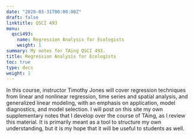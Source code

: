 ```yaml
---
date: "2020-03-31T00:00:00Z"
draft: false
linktitle: QSCI 493
menu:
  qsci493:
    name: Regression Analysis for Ecologists
    weight: 1
summary: My notes for TAing QSCI 493.
title: Regression Analysis for Ecologists
toc: true
type: docs
weight: 1
---
```


In this course, instructor Timothy Jones will cover regression techniques from linear and nonlinear regression, time series and spatial analysis, and generalized linear modeling, with an emphasis on application, model diagnostics, and model selection. I will post on this site my own supplementary notes that I develop over the course of TAing, as I review this material. It is primarily meant as a tool to structure my own understanding, but it is my hope that it will be useful to students as well.  

